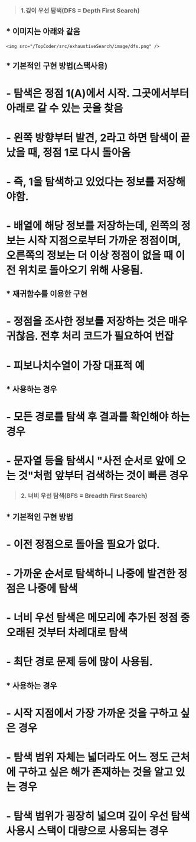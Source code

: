 >### 1.깊이 우선 탐색(DFS = Depth First Search)
##	* 이미지는 아래와 같음
	<img src="/TopCoder/src/exhaustiveSearch/image/dfs.png" />
##	* 기본적인 구현 방법(스택사용)
#		- 탐색은 정점 1(A)에서 시작. 그곳에서부터 아래로 갈 수 있는 곳을 찾음
#		- 왼쪽 방향부터 발견, 2라고 하면 탐색이 끝났을 때, 정점 1로 다시 돌아옴
#		- 즉, 1을 탐색하고 있었다는 정보를 저장해야함.
#		- 배열에 해당 정보를 저장하는데, 왼쪽의 정보는 시작 지점으로부터 가까운 정점이며, 오른쪽의 정보는 더 이상 정점이 없을 때 이전 위치로 돌아오기 위해 사용됨.

##	* 재귀함수를 이용한 구현
#		- 정점을 조사한 정보를 저장하는 것은 매우 귀찮음. 전후 처리 코드가 필요하여 번잡
#		- 피보나치수열이 가장 대표적 예

##	* 사용하는 경우
#		- 모든 경로를 탐색 후 결과를 확인해야 하는 경우
#		- 문자열 등을 탐색시 "사전 순서로 앞에 오는 것"처럼 앞부터 검색하는 것이 빠른 경우

>### 2. 너비 우선 탐색(BFS = Breadth First Search)
##	* 기본적인 구현 방법
#		- 이전 정점으로 돌아올 필요가 없다.
#		- 가까운 순서로 탐색하니 나중에 발견한 정점은 나중에 탐색
#		- 너비 우선 탐색은 메모리에 추가된 정점 중 오래된 것부터 차례대로 탐색
#		- 최단 경로 문제 등에 많이 사용됨.

##	* 사용하는 경우
#		- 시작 지점에서 가장 가까운 것을 구하고 싶은 경우
#		- 탐색 범위 자체는 넓더라도 어느 정도 근처에 구하고 싶은 해가 존재하는 것을 알고 있는 경우
#		- 탐색 범위가 굉장히 넓으며 깊이 우선 탐색 사용시 스택이 대량으로 사용되는 경우